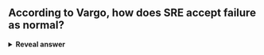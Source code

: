 ## According to Vargo, how does SRE accept failure as normal?
<details>
<summary><b>Reveal answer</b></summary>
- Using Service Level Objectives (SLOs), admission of unreliability<br>- Conducting blameless postmortems when unreliability occurs
</details>
